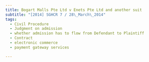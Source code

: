 ```yaml
---
title: Bogart Malls Pte Ltd v Enets Pte Ltd and another suit
subtitle: "[2014] SGHCR 7 / 28\_March\_2014"
tags:
  - Civil Procedure
  - Judgment on admission
  - whether admission has to flow from Defendant to Plaintiff
  - Contract
  - electronic commerce
  - payment gateway services

---
```


